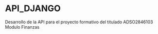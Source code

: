 # API_DJANGO
Desarrollo de la API para el proyecto formativo del titulado ADSO2846103 Modulo Finanzas
